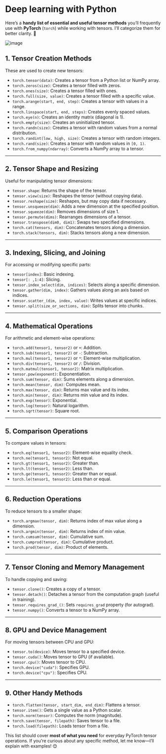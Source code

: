 # Deep learning with Python
Here’s a **handy list of essential and useful tensor methods** you’ll frequently use with **PyTorch** (`torch`) while working with tensors. I'll categorize them for better clarity. 🚀

![image](https://github.com/user-attachments/assets/f01ac9ce-fcfa-4555-8e5a-ae3b32806b2d)

## **1. Tensor Creation Methods**
These are used to create new tensors:  
- `torch.tensor(data)`: Creates a tensor from a Python list or NumPy array.  
- `torch.zeros(size)`: Creates a tensor filled with zeros.  
- `torch.ones(size)`: Creates a tensor filled with ones.  
- `torch.full(size, value)`: Creates a tensor filled with a specific value.  
- `torch.arange(start, end, step)`: Creates a tensor with values in a range.  
- `torch.linspace(start, end, steps)`: Creates evenly spaced values.  
- `torch.eye(n)`: Creates an identity matrix (diagonal is 1).  
- `torch.empty(size)`: Creates an uninitialized tensor.  
- `torch.randn(size)`: Creates a tensor with random values from a normal distribution.  
- `torch.randint(low, high, size)`: Creates a tensor with random integers.  
- `torch.rand(size)`: Creates a tensor with random values in `[0, 1)`.  
- `torch.from_numpy(ndarray)`: Converts a NumPy array to a tensor.  

---

## **2. Tensor Shape and Resizing**
Useful for manipulating tensor dimensions:  
- `tensor.shape`: Returns the shape of the tensor.  
- `tensor.view(size)`: Reshapes the tensor (without copying data).  
- `tensor.reshape(size)`: Reshapes, but may copy data if necessary.  
- `tensor.unsqueeze(dim)`: Adds a new dimension at the specified position.  
- `tensor.squeeze(dim)`: Removes dimensions of size 1.  
- `tensor.permute(dims)`: Rearranges dimensions of a tensor.  
- `tensor.transpose(dim0, dim1)`: Swaps two specified dimensions.  
- `torch.cat(tensors, dim)`: Concatenates tensors along a dimension.  
- `torch.stack(tensors, dim)`: Stacks tensors along a new dimension.  

---

## **3. Indexing, Slicing, and Joining**
For accessing or modifying specific parts:  
- `tensor[index]`: Basic indexing.  
- `tensor[: ,1:4]`: Slicing.  
- `tensor.index_select(dim, indices)`: Selects along a specific dimension.  
- `tensor.gather(dim, index)`: Gathers values along an axis based on indices.  
- `tensor.scatter_(dim, index, value)`: Writes values at specific indices.  
- `tensor.split(size_or_sections, dim)`: Splits tensor into chunks.  

---

## **4. Mathematical Operations**
For arithmetic and element-wise operations:  
- `torch.add(tensor1, tensor2)` or `+`: Addition.  
- `torch.sub(tensor1, tensor2)` or `-`: Subtraction.  
- `torch.mul(tensor1, tensor2)` or `*`: Element-wise multiplication.  
- `torch.div(tensor1, tensor2)` or `/`: Division.  
- `torch.matmul(tensor1, tensor2)`: Matrix multiplication.  
- `tensor.pow(exponent)`: Exponentiation.  
- `torch.sum(tensor, dim)`: Sums elements along a dimension.  
- `torch.mean(tensor, dim)`: Computes mean.  
- `torch.max(tensor, dim)`: Returns max value and its index.  
- `torch.min(tensor, dim)`: Returns min value and its index.  
- `torch.exp(tensor)`: Exponential.  
- `torch.log(tensor)`: Natural logarithm.  
- `torch.sqrt(tensor)`: Square root.  

---

## **5. Comparison Operations**
To compare values in tensors:  
- `torch.eq(tensor1, tensor2)`: Element-wise equality check.  
- `torch.ne(tensor1, tensor2)`: Not equal.  
- `torch.gt(tensor1, tensor2)`: Greater than.  
- `torch.lt(tensor1, tensor2)`: Less than.  
- `torch.ge(tensor1, tensor2)`: Greater than or equal.  
- `torch.le(tensor1, tensor2)`: Less than or equal.  

---

## **6. Reduction Operations**
To reduce tensors to a smaller shape:  
- `torch.argmax(tensor, dim)`: Returns index of max value along a dimension.  
- `torch.argmin(tensor, dim)`: Returns index of min value.  
- `torch.cumsum(tensor, dim)`: Cumulative sum.  
- `torch.cumprod(tensor, dim)`: Cumulative product.  
- `torch.prod(tensor, dim)`: Product of elements.  

---

## **7. Tensor Cloning and Memory Management**
To handle copying and saving:  
- `tensor.clone()`: Creates a copy of a tensor.  
- `tensor.detach()`: Detaches a tensor from the computation graph (useful in training).  
- `tensor.requires_grad_()`: Sets `requires_grad` property (for autograd).  
- `tensor.numpy()`: Converts a tensor to a NumPy array.  

---

## **8. GPU and Device Management**
For moving tensors between CPU and GPU:  
- `tensor.to(device)`: Moves tensor to a specified device.  
- `tensor.cuda()`: Moves tensor to GPU (if available).  
- `tensor.cpu()`: Moves tensor to CPU.  
- `torch.device("cuda")`: Specifies GPU.  
- `torch.device("cpu")`: Specifies CPU.  

---

## **9. Other Handy Methods**
- `torch.flatten(tensor, start_dim, end_dim)`: Flattens a tensor.  
- `tensor.item()`: Gets a single value as a Python scalar.  
- `torch.norm(tensor)`: Computes the norm (magnitude).  
- `torch.save(tensor, filepath)`: Saves tensor to a file.  
- `torch.load(filepath)`: Loads tensor from a file.  



This list should cover **most of what you need** for everyday PyTorch tensor operations. If you're curious about any specific method, let me know—I’ll explain with examples! 😊
